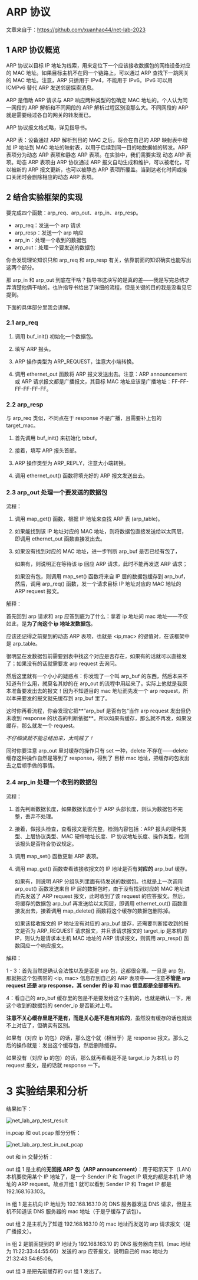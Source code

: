 # ARP 协议

文章来自于：https://github.com/xuanhao44/net-lab-2023

## 1 ARP 协议概览

ARP 协议以目标 IP 地址为线索，用来定位下一个应该接收数据包的网络设备对应的 MAC 地址。如果目标主机不在同一个链路上，可以通过 ARP 查找下一跳网关的 MAC 地址。注意，ARP 只适用于 IPv4，不能用于 IPv6。IPv6 可以用 ICMPv6 替代 ARP 发送邻居探索消息。

ARP 是借助 ARP 请求与 ARP 响应两种类型的包确定 MAC 地址的。个人认为同一网段的 ARP 解析和不同网段的 ARP 解析过程区别没那么大。不同网段的 ARP 就是需要经过各自的网关的转发而已。

ARP 协议报文格式略，详见指导书。

ARP 表：设备通过 ARP 解析到目的 MAC 之后，将会在自己的 ARP 映射表中增加 IP 地址到 MAC 地址的映射表，以用于后续到同一目的地数据帧的转发。ARP 表项分为动态 ARP 表项和静态 ARP 表项。在实验中，我们需要实现 动态 ARP 表项。动态 ARP 表项由 ARP 协议通过 ARP 报文自动生成和维护，可以被老化，可以被新的 ARP 报文更新，也可以被静态 ARP 表项所覆盖。当到达老化时间或接口关闭时会删除相应的动态 ARP 表项。

## 2 结合实验框架的实现

要完成四个函数：arp_req、arp_out、arp_in、arp_resp。

- arp_req：发送一个 arp 请求
- arp_resp：发送一个 arp 响应
- arp_in：处理一个收到的数据包
- arp_out：处理一个要发送的数据包

你会发现理论知识只和 arp_req 和 arp_resp 有关，依靠前面的知识确实也能写出这两个部分。

那 arp_in 和 arp_out 到底在干啥？指导书这块写的是真的差——我是写完总结才弄清楚他俩干啥的。也许指导书给出了详细的流程，但是关键的目的我是没看见它提到。

下面的具体部分里我会讲解。

### 2.1 arp_req

1. 调用 buf_init() 初始化一个数据包。

2. 填写 ARP 报头。

3. ARP 操作类型为 ARP_REQUEST，注意大小端转换。
4. 调用 ethernet_out 函数将 ARP 报文发送出去。注意：ARP announcement 或 ARP 请求报文都是广播报文，其目标 MAC 地址应该是广播地址：FF-FF-FF-FF-FF-FF。

### 2.2 arp_resp

与 arp_req 类似，不同点在于 response 不是广播，且需要补上包的 target_mac。

1. 首先调用 buf_init() 来初始化 txbuf。

2. 接着，填写 ARP 报头首部。

3. ARP 操作类型为 ARP_REPLY，注意大小端转换。

4. 调用 ethernet_out() 函数将填充好的 ARP 报文发送出去。

### 2.3 arp_out 处理一个要发送的数据包

流程：

1. 调用 map_get() 函数，根据 IP 地址来查找 ARP 表 (arp_table)。

2. 如果能找到该 IP 地址对应的 MAC 地址，则将数据包直接发送给以太网层，即调用 ethernet_out 函数直接发出去。

3. 如果没有找到对应的 MAC 地址，进一步判断 arp_buf 是否已经有包了，

   如果有，则说明正在等待该 ip 回应 ARP 请求，此时不能再发送 ARP 请求；

   如果没有包，则调用 map_set() 函数将来自 IP 层的数据包缓存到 arp_buf，然后，调用 arp_req() 函数，发一个请求目标 IP 地址对应的 MAC 地址的 ARP request 报文。

解释：

首先回到 arp 请求和 arp 应答到底为了什么：拿着 ip 地址问 mac 地址——不仅如此，是**为了向这个 ip 地址发数据包**。

应该还记得之前提到的动态 ARP 表项，也就是 <ip,mac> 的键值对，在该框架中是 arp_table。

很明显在发数据包前需要到表中找这个对应是否存在，如果有的话就可以直接发了；如果没有的话就需要发 arp request 去询问。

然后这里就有一个小小的疑惑点：你发现了一个叫 arp_buf 的东西，然后本来不知道有什么用，就莫名其妙的在 arp_out 的流程中用起来了。实际上他就是我原本准备要发出去的报文！因为不知道目的 mac 地址而先发一个 arp request，所以本来要发的报文就先缓存到 arp_buf 里了。

这时你再看流程，你会发现它把**”arp_buf 是否有包“当作 arp request 发出但仍未收到 response 的状态的判断依据**。所以如果有缓存，那么就不再发，如果没缓存，那么就发一个 request。

*不仔细读就不能总结出来，太鸡贼了！*

同时你要注意 arp_out 里对缓存的操作只有 set 一种，delete 不存在——delete 缓存这种操作自然是等到了 response，得到了 目标 mac 地址，把缓存的包发出去之后顺手做的事情。

### 2.4 arp_in 处理一个收到的数据包

流程：

1. 首先判断数据长度，如果数据长度小于 ARP 头部长度，则认为数据包不完整，丢弃不处理。

2. 接着，做报头检查，查看报文是否完整，检测内容包括：ARP 报头的硬件类型、上层协议类型、MAC 硬件地址长度、IP 协议地址长度、操作类型，检测该报头是否符合协议规定。

3. 调用 map_set() 函数更新 ARP 表项。

4. 调用 map_get() 函数查看该接收报文的 IP 地址是否有**对应的** arp_buf 缓存。

   如果有，则说明 ARP 分组队列里面有待发送的数据包。也就是上一次调用 arp_out() 函数发送来自 IP 层的数据包时，由于没有找到对应的 MAC 地址进而先发送了 ARP request 报文，此时收到了该 request 的应答报文。然后，将缓存的数据包 arp_buf 再发送给以太网层，即调用 ethernet_out() 函数直接发出去，接着调用 map_delete() 函数将这个缓存的数据包删除掉。

   如果该接收报文的 IP 地址没有对应的 arp_buf 缓存，还需要判断接收到的报文是否为 ARP_REQUEST 请求报文，并且该请求报文的 target_ip 是本机的 IP，则认为是请求本主机 MAC 地址的 ARP 请求报文，则调用 arp_resp() 函数回应一个响应报文。

解释：

1 - 3：首先当然是确认合法性以及是否是 arp 包，这都很合理。一旦是 arp 包，那就把这个包携带的 <ip, mac> 信息存到自己的 ARP 表项中——注意**不管是 arp request 还是 arp response，其 sender 的 ip 和 mac 信息都是全部都有的**。

4：看自己的 arp_buf 缓存里的包是不是要发给这个主机的，也就是确认一下，用这个收到的数据包的 sender_ip 是否能对上号。

**注意不关心缓存里是不是有，而是关心是不是有对应的**，虽然没有缓存的话也就谈不上对应了，但确实有区别。

如果有（对应 ip 的包）的话，那么这个就（相当于）是 response 报文。那么之后的操作就是：发出这个缓存包，然后删除缓存。

如果没有（对应 ip 的包）的话，那么就再看看是不是 target_ip 为本机 ip 的 request 报文，是的话就 response 一下。

# 3 实验结果和分析

结果如下：

![net_lab_arp_test_result](https://typora-1304621073.cos.ap-guangzhou.myqcloud.com/typora/net_lab/net_lab_arp_test_result.png)

in.pcap 和 out.pcap 部分分析：

![net_lab_arp_test_in_out_pcap](https://typora-1304621073.cos.ap-guangzhou.myqcloud.com/typora/net_lab/net_lab_arp_test_in_out_pcap.png)

out 和 in 交替分析：

out 组 1 是主机的**无回报 ARP 包（ARP announcement）**：用于昭示天下（LAN）本机要使用某个 IP 地址了，是一个 Sender IP 和 Traget IP 填充的都是本机 IP 地址的 ARP request。故点开组 1 就可以看到 Sender IP 和 Traget IP 都是 192.168.163.103。

in 组 1 是主机向 IP 地址为 192.168.163.10 的 DNS 服务器发送 DNS 请求，但是主机不知道该 DNS 服务器的 mac 地址（于是乎缓存了该包）。

out 组 2 是主机为了知道 192.168.163.10 的 mac 地址而发送的 arp 请求报文（是广播报文）。

in 组 2 是前面提到的 IP 地址为 192.168.163.10 的 DNS 服务器向主机（mac 地址为 11:22:33:44:55:66）发送的 arp 应答报文，说明自己的 mac 地址为 21:32:43:54:65:06。

out 组 3 是把先前缓存的 out 组 1 发出了。
